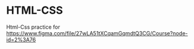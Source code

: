 # HTML-CSS
Html-Css practice for 
https://www.figma.com/file/27wLA51tXCqamGqmdtQ3CG/Course?node-id=2%3A76

